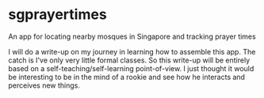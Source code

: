 # sgprayertimes
An app for locating nearby mosques in Singapore and tracking prayer times 

I will do a write-up on my journey in learning how to assemble this app. The catch is I've only very little formal classes.
So this write-up will be entirely based on a self-teaching/self-learning point-of-view. I just thought it would be interesting
to be in the mind of a rookie and see how he interacts and perceives new things.
